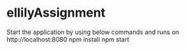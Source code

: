 # ellilyAssignment
Start the application by using below commands and runs on http://localhost:8080
npm install
npm start
